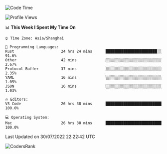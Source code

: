 <!--START_SECTION:waka-->
![Code Time](http://img.shields.io/badge/Code%20Time-1%2C553%20hrs%2037%20mins-blue)

![Profile Views](http://img.shields.io/badge/Profile%20Views-33-blue)

📊 **This Week I Spent My Time On** 

```text
⌚︎ Time Zone: Asia/Shanghai

💬 Programming Languages: 
Rust                     24 hrs 24 mins      ███████████████████████░░   91.6% 
Other                    42 mins             ░░░░░░░░░░░░░░░░░░░░░░░░░   2.67% 
Protocol Buffer          37 mins             ░░░░░░░░░░░░░░░░░░░░░░░░░   2.35% 
YAML                     16 mins             ░░░░░░░░░░░░░░░░░░░░░░░░░   1.05% 
JSON                     16 mins             ░░░░░░░░░░░░░░░░░░░░░░░░░   1.03%

🔥 Editors: 
VS Code                  26 hrs 38 mins      █████████████████████████   100.0%

💻 Operating System: 
Mac                      26 hrs 38 mins      █████████████████████████   100.0%

```


 Last Updated on 30/07/2022 22:22:42 UTC
<!--END_SECTION:waka-->

![CodersRank](https://cr-skills-chart-widget.azurewebsites.net/api/api?username=BugenZhao&padding=16&tooltip=true&branding=false&sort-by-score=true&skills=Rust%2C%20Swift%2C%20C%2C%20TypeScript%2C%20Java%2C%20Go%2C%20Dart%2C%20C%2B%2B%2C%20Python%2C%20Assembly%2C%20Shell%2C%20Kotlin)
